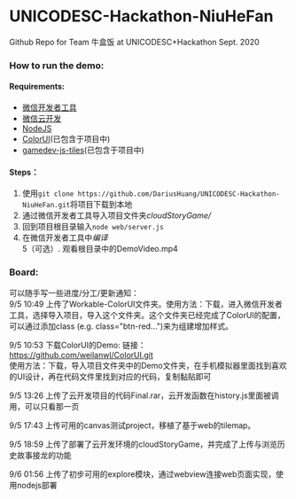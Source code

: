 # UNICODESC-Hackathon-NiuHeFan
Github Repo for Team 牛盒饭 at UNICODESC+Hackathon Sept. 2020  
  
### How to run the demo:
#### Requirements:
- [微信开发者工具](https://developers.weixin.qq.com/miniprogram/dev/devtools/download.html)
- [微信云开发](https://cloud.tencent.com/solution/la)
- [NodeJS](https://nodejs.org/en/)
- [ColorUI](https://github.com/weilanwl/ColorUI)(已包含于项目中)
- [gamedev-js-tiles](https://github.com/mozdevs/gamedev-js-tiles)(已包含于项目中)
#### Steps：
1. 使用`git clone https://github.com/DariusHuang/UNICODESC-Hackathon-NiuHeFan.git`将项目下载到本地
2. 通过微信开发者工具导入项目文件夹*cloudStoryGame/*
3. 回到项目根目录输入`node web/server.js`
4. 在微信开发者工具中*编译*  
5（可选）. 观看根目录中的DemoVideo.mp4

### Board:
可以随手写一些进度/分工/更新通知：   
9/5 10:49 上传了Workable-ColorUI文件夹。使用方法：下载，进入微信开发者工具，选择导入项目，导入这个文件夹。这个文件夹已经完成了ColorUI的配置，可以通过添加class (e.g. class="btn-red...")来为组建增加样式。      

9/5 10:53 下载ColorUI的Demo: 链接：https://github.com/weilanwl/ColorUI.git  
使用方法：下载，导入项目文件夹中的Demo文件夹，在手机模拟器里面找到喜欢的UI设计，再在代码文件里找到对应的代码，复制黏贴即可  
  
9/5 13:26 上传了云开发项目的代码Final.rar，云开发函数在history.js里面被调用，可以只看那一页

9/5 17:43 上传可用的canvas测试project，移植了基于web的tilemap。  
   
9/5 18:59 上传了部署了云开发环境的cloudStoryGame，并完成了上传与浏览历史故事接龙的功能

9/6 01:56 上传了初步可用的explore模块，通过webview连接web页面实现，使用nodejs部署
